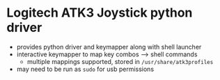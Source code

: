 # Logitech ATK3 Joystick python driver
- provides python driver and keymapper along with shell launcher
- interactive keymapper to map key combos --> shell commands
    - multiple mappings supported, stored in `/usr/share/atk3profiles`
- may need to be run as `sudo` for usb permissions
